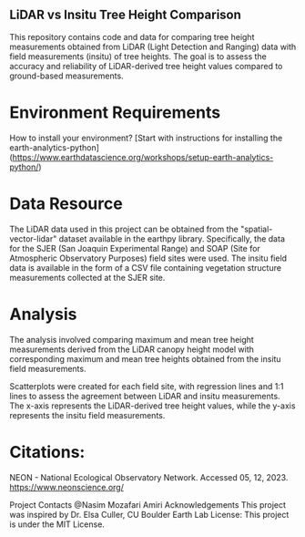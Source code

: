 ## LiDAR vs Insitu Tree Height Comparison
This repository contains code and data for comparing tree height measurements obtained from LiDAR (Light Detection and Ranging) data with field measurements (insitu) of tree heights. 
The goal is to assess the accuracy and reliability of LiDAR-derived tree height values compared to ground-based measurements.

# Environment Requirements
How to install your environment?
[Start with instructions for installing the earth-analytics-python] (https://www.earthdatascience.org/workshops/setup-earth-analytics-python/)

# Data Resource
The LiDAR data used in this project can be obtained from the "spatial-vector-lidar" dataset available in the earthpy library. 
Specifically, the data for the SJER (San Joaquin Experimental Range) and SOAP (Site for Atmospheric Observatory Purposes) field sites were used.
The insitu field data is available in the form of a CSV file containing vegetation structure measurements collected at the SJER site.

# Analysis
The analysis involved comparing maximum and mean tree height measurements derived from the LiDAR canopy height model with corresponding maximum and mean tree heights obtained from the insitu field measurements.

Scatterplots were created for each field site, with regression lines and 1:1 lines to assess the agreement between LiDAR and insitu measurements. 
The x-axis represents the LiDAR-derived tree height values, while the y-axis represents the insitu field measurements.

# Citations:
NEON - National Ecological Observatory Network. Accessed 05, 12, 2023. https://www.neonscience.org/

Project Contacts @Nasim Mozafari Amiri
Acknowledgements This project was inspired by Dr. Elsa Culler, CU Boulder Earth Lab
License: This project is under the MIT License.
